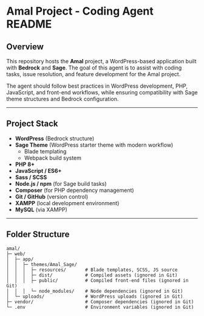 # Amal Project - Coding Agent README

## Overview
This repository hosts the **Amal** project, a WordPress-based application built with **Bedrock** and **Sage**. The goal of this agent is to assist with coding tasks, issue resolution, and feature development for the Amal project.

The agent should follow best practices in WordPress development, PHP, JavaScript, and front-end workflows, while ensuring compatibility with Sage theme structures and Bedrock configuration.

---

## Project Stack

- **WordPress** (Bedrock structure)
- **Sage Theme** (WordPress starter theme with modern workflow)
  - Blade templating
  - Webpack build system
- **PHP 8+**
- **JavaScript / ES6+**
- **Sass / SCSS**
- **Node.js / npm** (for Sage build tasks)
- **Composer** (for PHP dependency management)
- **Git / GitHub** (version control)
- **XAMPP** (local development environment)
- **MySQL** (via XAMPP)

---

## Folder Structure

```text
amal/
├─ web/
│  ├─ app/
│  │  ├─ themes/Amal_Sage/
│  │  │  ├─ resources/       # Blade templates, SCSS, JS source
│  │  │  ├─ dist/            # Compiled assets (ignored in Git)
│  │  │  ├─ public/          # Compiled front-end files (ignored in Git)
│  │  │  └─ node_modules/    # Node dependencies (ignored in Git)
│  └─ uploads/               # WordPress uploads (ignored in Git)
├─ vendor/                   # Composer dependencies (ignored in Git)
└─ .env                      # Environment variables (ignored in Git)

